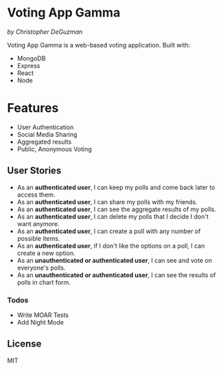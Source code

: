 ﻿# Voting App Gamma 
 _by Christopher DeGuzman_

Voting App Gamma is a web-based voting application. Built with:

  - MongoDB
  - Express
  - React
  - Node
 

# Features
  - User Authentication
  - Social Media Sharing
  - Aggregated results
  - Public, Anonymous Voting

## User Stories
 - As an **authenticated user**, I can keep my polls and come back later to access them.
 - As an **authenticated user**, I can share my polls with my friends.
 - As an **authenticated user**, I can see the aggregate results of my polls.
 - As an **authenticated user**, I can delete my polls that I decide I don't want anymore.
 - As an **authenticated user**, I can create a poll with any number of possible items.
 - As an **authenticated user**, if I don't like the options on a poll, I can create a new option.
- As an **unauthenticated or authenticated user**, I can see and vote on everyone's polls.
 - As an **unauthenticated or authenticated user**, I can see the results of polls in chart form.
 

### Todos

 - Write MOAR Tests
 - Add Night Mode

License
----

MIT

